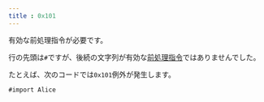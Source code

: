```yaml
---
title : 0x101
---
```


有効な前処理指令が必要です。

行の先頭は`#`ですが、後続の文字列が有効な[前処理指令](../6_lexical-structure/7_preprocessor_directive.md)ではありませんでした。

たとえば、次のコードでは`0x101`例外が発生します。

```cs title="AliceScript"
#import Alice
```